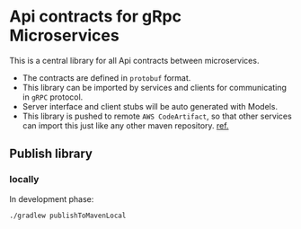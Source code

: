 # Api contracts for gRpc Microservices

This is a central library for all Api contracts between microservices.

* The contracts are defined in `protobuf` format. 
* This library can be imported by services and clients for communicating
in `gRPC` protocol. 
* Server interface and client stubs will be auto generated with Models.
* This library is pushed to remote `AWS CodeArtifact`, so that other services can import this just like any other maven repository. [ref.](https://docs.aws.amazon.com/codeartifact/latest/ug/maven-gradle.html)

## Publish library

### locally

In development phase:
```shell
./gradlew publishToMavenLocal
```